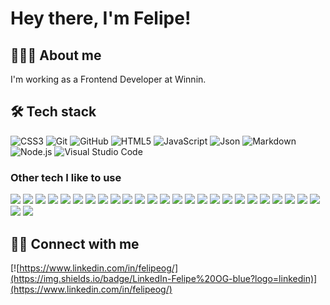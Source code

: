 # Hey there, I'm Felipe!

## 👨🏻‍💻 About me

I'm working as a Frontend Developer at Winnin.

## 🛠 Tech stack

![CSS3](https://img.shields.io/badge/-CSS3-333333?style=flat&logo=CSS3&logoColor=ffffff)
![Git](https://img.shields.io/badge/-Git-333333?style=flat&logo=git&logoColor=ffffff)
![GitHub](https://img.shields.io/badge/-GitHub-333333?style=flat&logo=github&logoColor=ffffff)
![HTML5](https://img.shields.io/badge/-HTML5-333333?style=flat&logo=HTML5&logoColor=ffffff)
![JavaScript](https://img.shields.io/badge/-JavaScript-333333?style=flat&logo=javascript&logoColor=ffffff)
![Json](https://img.shields.io/badge/-Json-333333?style=flat&logo=json&logoColor=ffffff)
![Markdown](https://img.shields.io/badge/-Markdown-333333?style=flat&logo=markdown&logoColor=ffffff)
![Node.js](https://img.shields.io/badge/-Node.js-333333?style=flat&logo=node.js&logoColor=ffffff)
![Visual Studio Code](https://img.shields.io/badge/-Visual%20Studio%20Code-333333?style=flat&logo=visual-studio-code&logoColor=ffffff)

### Other tech I like to use

![](https://img.shields.io/badge/-@parcel/transformer--pug-333)
![](https://img.shields.io/badge/-@parcel/transformer--sass-333)
![](https://img.shields.io/badge/-@typescript--eslint/eslint--plugin-333)
![](https://img.shields.io/badge/-@typescript--eslint/parser-333)
![](https://img.shields.io/badge/-axios-333)
![](https://img.shields.io/badge/-classnames-333)
![](https://img.shields.io/badge/-eslint-333)
![](https://img.shields.io/badge/-eslint--plugin--jest-333)
![](https://img.shields.io/badge/-eslint--plugin--react-333)
![](https://img.shields.io/badge/-glob-333)
![](https://img.shields.io/badge/-husky-333)
![](https://img.shields.io/badge/-jest-333)
![](https://img.shields.io/badge/-lint--staged-333)
![](https://img.shields.io/badge/-node--html--to--image-333)
![](https://img.shields.io/badge/-parcel-333)
![](https://img.shields.io/badge/-parcel--plugin--static--files--copy-333)
![](https://img.shields.io/badge/-pixelmatch-333)
![](https://img.shields.io/badge/-pngjs-333)
![](https://img.shields.io/badge/-postcss-333)
![](https://img.shields.io/badge/-postcss--modules-333)
![](https://img.shields.io/badge/-prettier-333)
![](https://img.shields.io/badge/-react-333)
![](https://img.shields.io/badge/-react--dom-333)
![](https://img.shields.io/badge/-ts--jest-333)
![](https://img.shields.io/badge/-ts--node-333)
![](https://img.shields.io/badge/-typescript-333)
![](https://img.shields.io/badge/-xstate-333)

## 🤝🏻 Connect with me

[![https://www.linkedin.com/in/felipeog/](https://img.shields.io/badge/LinkedIn-Felipe%20OG-blue?logo=linkedin)](https://www.linkedin.com/in/felipeog/)
